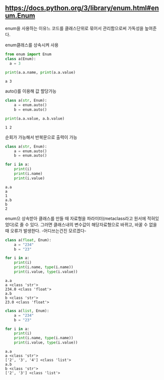 ## https://docs.python.org/3/library/enum.html#enum.Enum

enum을 사용하는 이유느 코드를 클래스단위로 묶어서 관리함으로써 가독성을 높여준다.

enum클래스를 상속시켜 사용
~~~python
from enum import Enum 
class a(Enum):
  a = 3
  
print(a.a.name, print(a.a.value)
~~~
~~~
a 3 
~~~

auto()를 이용해 값 할당가능
~~~python
class a(str, Enum):
    a = enum.auto()
    b = enum.auto()

print(a.a.value, a.b.value)
~~~
~~~
1 2
~~~

순회가 가능해서 반복문으로 출력이 가능
~~~python
class a(str, Enum):
    a = enum.auto()
    b = enum.auto()

for i in a:
    print(i)
    print(i.name)
    print(i.value)
~~~
~~~
a.a
a
1
a.b
b
2
~~~

enum으 상속받아 클래스를 만들 때 자료형을 파라미터(metaclass라고 원서에 적혀있었다)로 줄 수 있다. 그러면 클래스내의 변수값이 해당자료형으로 바뀌고, 바꿀 수 없을 때 오류가 발생한다.
-어디쓰는건진 모르겠다-
~~~python
class a(float, Enum):
    a = "234"
    b = "23"

for i in a:
    print(i)
    print(i.name, type(i.name))
    print(i.value, type(i.value))
~~~
~~~
a.a
a <class 'str'>
234.0 <class 'float'>
a.b
b <class 'str'>
23.0 <class 'float'>
~~~
~~~python
class a(list, Enum):
    a = "234"
    b = "23"

for i in a:
    print(i)
    print(i.name, type(i.name))
    print(i.value, type(i.value))
~~~
~~~
a.a
a <class 'str'>
['2', '3', '4'] <class 'list'>
a.b
b <class 'str'>
['2', '3'] <class 'list'>
~~~
